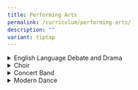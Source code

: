 ```yaml
---
title: Performing Arts
permalink: /curriculum/performing-arts/
description: ""
variant: tiptap
---
```

<div data-type="detailGroup" class="isomer-accordion isomer-accordion-white">
<details class="isomer-details">
<summary>English Language Debate and Drama</summary>
<div data-type="detailsContent" class="isomer-details-content">
<p></p>
<div class="isomer-image-wrapper">
<img style="width: 100%" height="auto" width="100%" alt="" src="/images/CCAs/ELDD/ELDD1.jpg">
</div>
<h4><strong>CCA Schedule</strong></h4>
<table style="minWidth: 75px">
<colgroup>
<col>
<col>
<col>
</colgroup>
<tbody>
<tr>
<td rowspan="1" colspan="1">
<p><strong>Training Day</strong>
</p>
</td>
<td rowspan="1" colspan="1">
<p><strong>Training Time</strong>
</p>
</td>
<td rowspan="1" colspan="1">
<p><strong>Training Venue (s)</strong>
</p>
</td>
</tr>
<tr>
<td rowspan="1" colspan="1">
<p>Mondays and Wednesdays</p>
</td>
<td rowspan="1" colspan="1">
<p>3:30 – 6pm</p>
</td>
<td rowspan="1" colspan="1">
<p>AVA Room 1 and 2</p>
</td>
</tr>
</tbody>
</table>
<h4>&nbsp;<strong>Organisation Chart</strong></h4>
<table style="minWidth: 25px">
<colgroup>
<col>
</colgroup>
<tbody>
<tr>
<td rowspan="1" colspan="1">
<p><strong>Teachers-In-Charge</strong>
</p>
</td>
</tr>
<tr>
<td rowspan="1" colspan="1">
<p>Ms Sandramarthy (Teacher IC)</p>
<p>Ms Sharon Tan</p>
<p>Ms Zamiara</p>
</td>
</tr>
</tbody>
</table>
<table style="minWidth: 25px">
<colgroup>
<col>
</colgroup>
<tbody>
<tr>
<td rowspan="1" colspan="1">
<p><strong>Coaches / Instructors</strong>
</p>
</td>
</tr>
<tr>
<td rowspan="1" colspan="1">
<p>Debate – Mr Ho Wey Kean</p>
<p>Drama – Mr Wong Kwang Han</p>
</td>
</tr>
</tbody>
</table>
<table style="minWidth: 50px">
<colgroup>
<col>
<col>
</colgroup>
<tbody>
<tr>
<td rowspan="1" colspan="2">
<p><strong>CCA Leaders</strong>
</p>
</td>
</tr>
<tr>
<td rowspan="1" colspan="1">
<p>President</p>
</td>
<td rowspan="1" colspan="1">
<p>Trisha Aliyah Ang Naidu</p>
</td>
</tr>
<tr>
<td rowspan="1" colspan="1">
<p>Vice-President (Drama)</p>
</td>
<td rowspan="1" colspan="1">
<p>Nur Irfan Nordin</p>
</td>
</tr>
<tr>
<td rowspan="1" colspan="1">
<p>Vice- President (Debate)</p>
</td>
<td rowspan="1" colspan="1">
<p>Crisostomo Yvonne Erich Bagiao</p>
</td>
</tr>
<tr>
<td rowspan="1" colspan="1">
<p>Well-Being IC</p>
</td>
<td rowspan="1" colspan="1">
<p>Wong Jing Yi Andraia</p>
</td>
</tr>
<tr>
<td rowspan="1" colspan="1">
<p>Publicity and Outreach</p>
</td>
<td rowspan="1" colspan="1">
<p>Janell Lee Gei Wen</p>
</td>
</tr>
<tr>
<td rowspan="1" colspan="1">
<p>Logistics and Safety</p>
</td>
<td rowspan="1" colspan="1">
<p>Yao Jiahuizi</p>
</td>
</tr>
</tbody>
</table>
<h4>&nbsp;<strong>Achievements</strong></h4>
<table style="minWidth: 75px">
<colgroup>
<col>
<col>
<col>
</colgroup>
<tbody>
<tr>
<td rowspan="1" colspan="1">
<p><strong>Competition</strong>
</p>
</td>
<td rowspan="1" colspan="1">
<p><strong>Achievement</strong>
</p>
</td>
<td rowspan="1" colspan="1">
<p><strong>Year</strong>
</p>
</td>
</tr>
<tr>
<td rowspan="1" colspan="1">
<p>Singapore Secondary School Debating Championship</p>
</td>
<td rowspan="1" colspan="1">
<p>Top 10 Speaker</p>
</td>
<td rowspan="1" colspan="1">
<p>2024</p>
</td>
</tr>
<tr>
<td rowspan="1" colspan="1">
<p>Singapore Secondary School Debating Championship</p>
</td>
<td rowspan="1" colspan="1">
<p>Top 20 Speaker</p>
</td>
<td rowspan="1" colspan="1">
<p>2024</p>
</td>
</tr>
<tr>
<td rowspan="1" colspan="1">
<p>Singapore Youth Festival</p>
</td>
<td rowspan="1" colspan="1">
<p>Commendation</p>
</td>
<td rowspan="1" colspan="1">
<p>2024</p>
</td>
</tr>
</tbody>
</table>
<h4>&nbsp;<strong>List of Activities</strong></h4>
<table style="minWidth: 50px">
<colgroup>
<col>
<col>
</colgroup>
<tbody>
<tr>
<td rowspan="1" colspan="1">
<p><strong>Activity</strong>
</p>
</td>
<td rowspan="1" colspan="1">
<p><strong>Month</strong>
</p>
</td>
</tr>
<tr>
<td rowspan="1" colspan="1">
<p>Secondary 1 CCA Open House</p>
</td>
<td rowspan="1" colspan="1">
<p>3 January</p>
</td>
</tr>
<tr>
<td rowspan="1" colspan="1">
<p>Watching a Debate Exchange</p>
</td>
<td rowspan="1" colspan="1">
<p>29 January</p>
</td>
</tr>
<tr>
<td rowspan="1" colspan="1">
<p>Singapore Secondary Schools Debating Championships</p>
</td>
<td rowspan="1" colspan="1">
<p>Mar - Apr</p>
</td>
</tr>
<tr>
<td rowspan="1" colspan="1">
<p>Speech Day Performance</p>
</td>
<td rowspan="1" colspan="1">
<p>9 May</p>
</td>
</tr>
<tr>
<td rowspan="1" colspan="1">
<p>ReadFest! Escape Room Game</p>
</td>
<td rowspan="1" colspan="1">
<p>20 May</p>
</td>
</tr>
<tr>
<td rowspan="1" colspan="1">
<p>Debate Workshop at ACJC</p>
</td>
<td rowspan="1" colspan="1">
<p>1 June</p>
</td>
</tr>
<tr>
<td rowspan="1" colspan="1">
<p>CCA Camp</p>
</td>
<td rowspan="1" colspan="1">
<p>June Holiday</p>
</td>
</tr>
<tr>
<td rowspan="1" colspan="1">
<p>Mid-year Debate Invitationals</p>
</td>
<td rowspan="1" colspan="1">
<p>13 July</p>
</td>
</tr>
<tr>
<td rowspan="1" colspan="1">
<p>National Day Celebration</p>
</td>
<td rowspan="1" colspan="1">
<p>8 August</p>
</td>
</tr>
<tr>
<td rowspan="1" colspan="1">
<p>Watching Drama – Hard Mode by Checkpoint Theatre</p>
</td>
<td rowspan="1" colspan="1">
<p>19 October</p>
</td>
</tr>
<tr>
<td rowspan="1" colspan="1">
<p>School Open House</p>
</td>
<td rowspan="1" colspan="1">
<p>17 November</p>
</td>
</tr>
</tbody>
</table>
<p><strong>&nbsp;</strong>
</p>
<div class="isomer-image-wrapper">
<img style="width: 100%" height="auto" width="100%" alt="" src="/images/CCAs/ELDD/ELDD2.jpg">
</div>
<p><em>Our drama team on 19 October 2024</em>
</p>
<h4>Activities &amp; Competitions</h4>
<p>A chance for our team to showcase our talents&nbsp;</p>
<table style="minWidth: 50px">
<colgroup>
<col>
<col>
</colgroup>
<tbody>
<tr>
<th rowspan="1" colspan="1">
<p></p>
<div class="isomer-image-wrapper">
<img style="width: 100%" height="auto" width="100%" alt="" src="/images/CCAs/ELDD/ELDD3.jpg">
</div>
</th>
<th rowspan="1" colspan="1">
<p></p>
<div class="isomer-image-wrapper">
<img style="width: 100%" height="auto" width="100%" alt="" src="/images/CCAs/ELDD/ELDD4.jpg">
</div>
</th>
</tr>
</tbody>
</table>
<p><em>School based performances in 2024</em>
</p>
<table style="minWidth: 50px">
<colgroup>
<col>
<col>
</colgroup>
<tbody>
<tr>
<td rowspan="1" colspan="1">
<div class="isomer-image-wrapper">
<img style="width: 100%" height="auto" width="100%" alt="" src="/images/CCAs/ELDD/ELDD5.jpg">
</div>
<p><em>Our junior team of actors and debaters out for Drama performance in Oct</em>
</p>
</td>
<td rowspan="1" colspan="1">
<div class="isomer-image-wrapper">
<img style="width: 100%" height="auto" width="100%" alt="" src="/images/CCAs/ELDD/ELDD6.jpg">
</div>
<p><em>Appreciation to the outgoing team of actors and debators</em>
</p>
</td>
</tr>
</tbody>
</table>
<h4>Team Bonding and VIA</h4>
<p>Besides our drama and debate activities, our team also had exciting team
building activities through sports and games.</p>
<table style="minWidth: 50px">
<colgroup>
<col>
<col>
</colgroup>
<tbody>
<tr>
<td rowspan="1" colspan="1">
<div class="isomer-image-wrapper">
<img style="width: 100%" height="auto" width="100%" alt="" src="/images/CCAs/ELDD/ELDD7.jpg">
</div>
</td>
<td rowspan="1" colspan="1">
<div class="isomer-image-wrapper">
<img style="width: 100%" height="auto" width="100%" alt="" src="/images/CCAs/ELDD/ELDD8.jpg">
</div>
</td>
</tr>
</tbody>
</table>
<p>&nbsp;<em>Our team of actors and debaters getting actively involved in sports</em>
</p>
<table style="minWidth: 50px">
<colgroup>
<col>
<col>
</colgroup>
<tbody>
<tr>
<td rowspan="1" colspan="1">
<div class="isomer-image-wrapper">
<img style="width: 100%" height="auto" width="100%" alt="" src="/images/CCAs/ELDD/ELDD9.jpg">
</div>
<p><em>Getting to know each other</em>
</p>
</td>
<td rowspan="1" colspan="1">
<div class="isomer-image-wrapper">
<img style="width: 100%" height="auto" width="100%" alt="" src="/images/CCAs/ELDD/ELDD10.jpg">
</div>
<p><em>Drama training</em>
</p>
</td>
</tr>
</tbody>
</table>
</div>
</details>
<details class="isomer-details">
<summary>Choir</summary>
<div data-type="detailsContent" class="isomer-details-content">
<p></p>
<div class="isomer-image-wrapper">
<img style="width: 100%" height="auto" width="100%" alt="" src="/images/CCAs/CHOIR/choir1.jpg">
</div>
<h4><strong>CCA Schedule</strong></h4>
<table style="minWidth: 75px">
<colgroup>
<col>
<col>
<col>
</colgroup>
<tbody>
<tr>
<td rowspan="1" colspan="1">
<p><strong>Training Day</strong>
</p>
</td>
<td rowspan="1" colspan="1">
<p><strong>Training Time</strong>
</p>
</td>
<td rowspan="1" colspan="1">
<p><strong>Training Venue (s)</strong>
</p>
</td>
</tr>
<tr>
<td rowspan="1" colspan="1">
<p>Mondays</p>
<p>Wednesdays</p>
</td>
<td rowspan="1" colspan="1">
<p></p>
<p>3.00 to 6.00pm</p>
</td>
<td rowspan="1" colspan="1">
<p></p>
<p>Choir Room</p>
</td>
</tr>
</tbody>
</table>
<h4><strong>Organisation Chart</strong>&nbsp;</h4>
<table style="minWidth: 25px">
<colgroup>
<col>
</colgroup>
<tbody>
<tr>
<td rowspan="1" colspan="1">
<p><strong>Teachers-In-Charge</strong>
</p>
</td>
</tr>
<tr>
<td rowspan="1" colspan="1">
<p>Siti Aisah Binte Sak Yok (I/C)</p>
<p>Benjamin Low Chi Arn (2 I/C)</p>
<p>Molly Sii Yiw Ching</p>
</td>
</tr>
</tbody>
</table>
<table style="minWidth: 25px">
<colgroup>
<col>
</colgroup>
<tbody>
<tr>
<td rowspan="1" colspan="1">
<p><strong>Coaches / Instructors</strong>
</p>
</td>
</tr>
<tr>
<td rowspan="1" colspan="1">
<p>Conductor: Ms Evangeline Tan
<br>Pianist: Ms Sheum Mei Mei</p>
</td>
</tr>
</tbody>
</table>
<table style="minWidth: 50px">
<colgroup>
<col>
<col>
</colgroup>
<tbody>
<tr>
<td rowspan="1" colspan="2">
<p><strong>CCA Leaders</strong>
</p>
</td>
</tr>
<tr>
<td rowspan="1" colspan="1">
<p>President</p>
</td>
<td rowspan="1" colspan="1">
<p>Ada Lua Yu Yin</p>
</td>
</tr>
<tr>
<td rowspan="1" colspan="1">
<p>Vice-president</p>
</td>
<td rowspan="1" colspan="1">
<p>Chang Zheng Han</p>
</td>
</tr>
<tr>
<td rowspan="1" colspan="1">
<p>Administrative Head</p>
</td>
<td rowspan="1" colspan="1">
<p>Warric Chua Ming You</p>
</td>
</tr>
<tr>
<td rowspan="1" colspan="1">
<p>Assistant Administrative Head</p>
</td>
<td rowspan="1" colspan="1">
<p>Steffie Kuan Yan Teng</p>
</td>
</tr>
<tr>
<td rowspan="1" colspan="1">
<p>Welfare Head</p>
</td>
<td rowspan="1" colspan="1">
<p>Nibedita Talukdar</p>
</td>
</tr>
<tr>
<td rowspan="1" colspan="1">
<p>Assistant Welfare Head</p>
</td>
<td rowspan="1" colspan="1">
<p>Chong Xin Yu</p>
</td>
</tr>
<tr>
<td rowspan="1" colspan="1">
<p>Logistics Head</p>
</td>
<td rowspan="1" colspan="1">
<p>Joshua Mohan</p>
</td>
</tr>
<tr>
<td rowspan="1" colspan="1">
<p>Assistance Logistics Head</p>
</td>
<td rowspan="1" colspan="1">
<p>Yap Jing Xuan, Adeline</p>
</td>
</tr>
<tr>
<td rowspan="1" colspan="1">
<p>Student Conductor</p>
</td>
<td rowspan="1" colspan="1">
<p>Anburaj Valentina</p>
</td>
</tr>
</tbody>
</table>
<h4><strong>Achievements</strong></h4>
<table style="minWidth: 75px">
<colgroup>
<col>
<col>
<col>
</colgroup>
<tbody>
<tr>
<td rowspan="1" colspan="1">
<p><strong>Competition</strong>
</p>
</td>
<td rowspan="1" colspan="1">
<p><strong>Achievement</strong>
</p>
</td>
<td rowspan="1" colspan="1">
<p><strong>Year</strong>
</p>
</td>
</tr>
<tr>
<td rowspan="1" colspan="1">
<p>SYF Arts Presentation</p>
</td>
<td rowspan="1" colspan="1">
<p>Certificate of Accomplishment</p>
</td>
<td rowspan="1" colspan="1">
<p>2023</p>
</td>
</tr>
<tr>
<td rowspan="1" colspan="1">
<p>SYF Arts Presentation</p>
</td>
<td rowspan="1" colspan="1">
<p>Certificate of Accomplishment</p>
</td>
<td rowspan="1" colspan="1">
<p>2021</p>
</td>
</tr>
<tr>
<td rowspan="1" colspan="1">
<p>SYF Arts Presentation</p>
</td>
<td rowspan="1" colspan="1">
<p>Special Provision</p>
</td>
<td rowspan="1" colspan="1">
<p>2019</p>
</td>
</tr>
<tr>
<td rowspan="1" colspan="1">
<p>SYF Arts Presentation</p>
</td>
<td rowspan="1" colspan="1">
<p>Certificate of Accomplishment</p>
</td>
<td rowspan="1" colspan="1">
<p>2017</p>
</td>
</tr>
<tr>
<td rowspan="1" colspan="1">
<p>SYF Arts Presentation</p>
</td>
<td rowspan="1" colspan="1">
<p>Certificate of Distinction</p>
</td>
<td rowspan="1" colspan="1">
<p>2015</p>
</td>
</tr>
</tbody>
</table>
<h4><strong>List of Activities</strong></h4>
<p>Our school choir is a vibrant and dynamic group dedicated to nurturing
young voices and fostering a deep appreciation for music. Through a comprehensive
programme, students are given numerous opportunities to hone their vocal
and performance skills. Each year, the choir participates in the CCA Open
House, welcoming new members and showcasing their talents.</p>
<p>The annual Choir Camp further strengthens teamwork and vocal techniques,
while exchange programmes with other schools provide an enriching experience,
exposing students to diverse musical styles and friendships.</p>
<p>Our choir members participate in unique learning experiences, including
masterclass sessions with renowned vocal coaches to deepen their understanding
of choral techniques. Performance opportunities abound, with students taking
center stage at both school events, such as National Day, and community
events at Pioneer Community Club. They proudly represent our school at
prestigious events like Voices of Singapore, sharing their voices with
the wider community.</p>
<p>Committed to giving back, the choir engages in Values in Action (VIA)
initiatives, such as performances at Pancare Medical Centre, where students
use their talents to bring joy to others. These experiences nurture not
only musical ability but also empathy, teamwork, and resilience, creating
confident individuals who contribute meaningfully to their community.</p>
<p>&nbsp;</p>
<table style="minWidth: 50px">
<colgroup>
<col>
<col>
</colgroup>
<tbody>
<tr>
<td rowspan="1" colspan="1">
<p><strong>Activity</strong>
</p>
</td>
<td rowspan="1" colspan="1">
<p><strong>Month</strong>
</p>
</td>
</tr>
<tr>
<td rowspan="1" colspan="1">
<p>CCA Open House</p>
</td>
<td rowspan="1" colspan="1">
<p>January</p>
</td>
</tr>
<tr>
<td rowspan="1" colspan="1">
<p>Chinese New Year Celebrations</p>
</td>
<td rowspan="1" colspan="1">
<p>February</p>
</td>
</tr>
<tr>
<td rowspan="1" colspan="1">
<p>Values-In-Action At Pancare Medical @ West</p>
</td>
<td rowspan="1" colspan="1">
<p>February</p>
</td>
</tr>
<tr>
<td rowspan="1" colspan="1">
<p>Choir Annual Camp</p>
</td>
<td rowspan="1" colspan="1">
<p>March</p>
</td>
</tr>
<tr>
<td rowspan="1" colspan="1">
<p>Voices of Singapore (VOS) 2024</p>
</td>
<td rowspan="1" colspan="1">
<p>March</p>
</td>
</tr>
<tr>
<td rowspan="1" colspan="1">
<p>Exchange Program with other schools</p>
</td>
<td rowspan="1" colspan="1">
<p>March</p>
</td>
</tr>
<tr>
<td rowspan="1" colspan="1">
<p>Sports Day</p>
</td>
<td rowspan="1" colspan="1">
<p>March</p>
</td>
</tr>
<tr>
<td rowspan="1" colspan="1">
<p>Master Class Program</p>
</td>
<td rowspan="1" colspan="1">
<p>March</p>
</td>
</tr>
<tr>
<td rowspan="1" colspan="1">
<p>Speech &amp; Prize Giving Day Performance</p>
</td>
<td rowspan="1" colspan="1">
<p>April</p>
</td>
</tr>
<tr>
<td rowspan="1" colspan="1">
<p>CCA Appreciation Tea</p>
</td>
<td rowspan="1" colspan="1">
<p>April</p>
</td>
</tr>
<tr>
<td rowspan="1" colspan="1">
<p>National Day Celebration at Pioneer</p>
</td>
<td rowspan="1" colspan="1">
<p>August</p>
</td>
</tr>
<tr>
<td rowspan="1" colspan="1">
<p>National Day Celebration</p>
</td>
<td rowspan="1" colspan="1">
<p>August</p>
</td>
</tr>
<tr>
<td rowspan="1" colspan="1">
<p>Teachers Day Celebration</p>
</td>
<td rowspan="1" colspan="1">
<p>September</p>
</td>
</tr>
<tr>
<td rowspan="1" colspan="1">
<p>CCA Day – Bonding Activity (Bowling)</p>
</td>
<td rowspan="1" colspan="1">
<p>October</p>
</td>
</tr>
</tbody>
</table>
<p>&nbsp;</p>
<h4>Choir Enriching and Challenging Activities</h4>
<div class="isomer-image-wrapper">
<img style="width: 100%" height="auto" width="100%" alt="" src="/images/CCAs/CHOIR/choir2.jpg">
</div>
<p>Master Class Programme</p>
<div class="isomer-image-wrapper">
<img style="width: 100%" height="auto" width="100%" alt="" src="/images/CCAs/CHOIR/choir3.jpg">
</div>
<p>CCA DAY – Bowling</p>
<div class="isomer-image-wrapper">
<img style="width: 100%" height="auto" width="100%" alt="" src="/images/CCAs/CHOIR/choir4.jpg">
</div>
<p><em>Collaboration between Choir and Concert Band for National Day performance&nbsp;</em>
</p>
<div class="isomer-image-wrapper">
<img style="width: 100%" height="auto" width="100%" alt="" src="/images/CCAs/CHOIR/choir5.jpg">
</div>
<p>CCA Day – Learning Journey to Peranakan Museum</p>
<p></p>
</div>
</details>
<details class="isomer-details">
<summary>Concert Band</summary>
<div data-type="detailsContent" class="isomer-details-content">
<p></p>
<div class="isomer-image-wrapper">
<img style="width: 100%" height="auto" width="100%" alt="" src="/images/CCAs/BAND/BAND1.png">
</div>
<h4><strong>CCA Schedule</strong></h4>
<table style="minWidth: 75px">
<colgroup>
<col>
<col>
<col>
</colgroup>
<tbody>
<tr>
<td rowspan="1" colspan="1">
<p><strong>Training Day</strong>
</p>
</td>
<td rowspan="1" colspan="1">
<p><strong>Training Time</strong>
</p>
</td>
<td rowspan="1" colspan="1">
<p><strong>Training Venue (s)</strong>
</p>
</td>
</tr>
<tr>
<td rowspan="1" colspan="1">
<p>Monday</p>
<p>Wednesday</p>
</td>
<td rowspan="1" colspan="1">
<p></p>
<p>3.00 pm - 6.00 pm</p>
</td>
<td rowspan="1" colspan="1">
<p></p>
<p>Band Room</p>
</td>
</tr>
</tbody>
</table>
<h4>&nbsp;<strong>Organisation Chart</strong></h4>
<table style="minWidth: 25px">
<colgroup>
<col>
</colgroup>
<tbody>
<tr>
<td rowspan="1" colspan="1">
<p><strong>Teachers-In-Charge</strong>
</p>
</td>
</tr>
<tr>
<td rowspan="1" colspan="1">
<p>Ms Erlinda Tanuwijaya (I/C)</p>
<p>Mdm Zhang Lixia (2I/C)</p>
<p>Mr Chong Chee Nian</p>
</td>
</tr>
</tbody>
</table>
<table style="minWidth: 25px">
<colgroup>
<col>
</colgroup>
<tbody>
<tr>
<td rowspan="1" colspan="1">
<p><strong>Coaches / Instructors</strong>
</p>
</td>
</tr>
<tr>
<td rowspan="1" colspan="1">
<p>Mr Vincent Lee</p>
<p>Mr&nbsp;Ronnie Quek</p>
<p>Mrs Chua Yue Ai Chuan</p>
</td>
</tr>
</tbody>
</table>
<table style="minWidth: 50px">
<colgroup>
<col>
<col>
</colgroup>
<tbody>
<tr>
<td rowspan="1" colspan="2">
<p><strong>CCA Leaders</strong>
</p>
</td>
</tr>
<tr>
<td rowspan="1" colspan="1">
<p>Band Major (Music)</p>
</td>
<td rowspan="1" colspan="1">
<p>Kaeden Zou Yankai</p>
</td>
</tr>
<tr>
<td rowspan="1" colspan="1">
<p>Band Major (Discipline)</p>
</td>
<td rowspan="1" colspan="1">
<p>Siow Ai Min</p>
</td>
</tr>
<tr>
<td rowspan="1" colspan="1">
<p>Quartermaster</p>
</td>
<td rowspan="1" colspan="1">
<p>Claire Lim Yee Xuen, Zhuang Huihui, Lily Amani</p>
</td>
</tr>
<tr>
<td rowspan="1" colspan="1">
<p>Welfare Head</p>
</td>
<td rowspan="1" colspan="1">
<p>Aniq Naufal</p>
</td>
</tr>
<tr>
<td rowspan="1" colspan="1">
<p>Recreational Head</p>
</td>
<td rowspan="1" colspan="1">
<p>Siti Aisyah</p>
</td>
</tr>
<tr>
<td rowspan="1" colspan="1">
<p>Librarian and Wardrobe Manager</p>
</td>
<td rowspan="1" colspan="1">
<p>Lau Wan Yee, Bryan Toong Wei Jie, Chee Rui Feng Nate</p>
</td>
</tr>
<tr>
<td rowspan="1" colspan="1">
<p>Publicity Head</p>
</td>
<td rowspan="1" colspan="1">
<p>Tan Kai Wen, Lim Yi Xuan</p>
</td>
</tr>
<tr>
<td rowspan="1" colspan="1">
<p>Lower Secondary Support Leader</p>
</td>
<td rowspan="1" colspan="1">
<p>Prisshaa Advanti</p>
</td>
</tr>
</tbody>
</table>
<p><strong>At Jurong West Secondary School Concert Band, we aim to:</strong>
</p>
<p>Develop and nurture the fundamental skills necessary to perform a symphonic
repertoire for various occasions, foster camaraderie and teamwork among
our members through planned programmes and activities and create opportunities
for members to hone their leadership skills and enhance their self-confidence.</p>
<h4><strong>Achievements</strong></h4>
<table style="minWidth: 75px">
<colgroup>
<col>
<col>
<col>
</colgroup>
<tbody>
<tr>
<td rowspan="1" colspan="1">
<p><strong>Competition</strong>
</p>
</td>
<td rowspan="1" colspan="1">
<p><strong>Achievement</strong>
</p>
</td>
<td rowspan="1" colspan="1">
<p><strong>Year</strong>
</p>
</td>
</tr>
<tr>
<td rowspan="1" colspan="1">
<p>SYF Arts Presentation</p>
</td>
<td rowspan="1" colspan="1">
<p>Certificate of Accomplishment</p>
</td>
<td rowspan="1" colspan="1">
<p>2023</p>
</td>
</tr>
<tr>
<td rowspan="1" colspan="1">
<p>SYF Arts Presentation</p>
</td>
<td rowspan="1" colspan="1">
<p>Certificate of Accomplishment</p>
</td>
<td rowspan="1" colspan="1">
<p>2021</p>
</td>
</tr>
<tr>
<td rowspan="1" colspan="1">
<p>SYF Arts Presentation</p>
</td>
<td rowspan="1" colspan="1">
<p>Certificate of Accomplishment</p>
</td>
<td rowspan="1" colspan="1">
<p>2019</p>
</td>
</tr>
<tr>
<td rowspan="1" colspan="1">
<p>SYF Arts Presentation</p>
</td>
<td rowspan="1" colspan="1">
<p>Certificate of Accomplishment</p>
</td>
<td rowspan="1" colspan="1">
<p>2017</p>
</td>
</tr>
<tr>
<td rowspan="1" colspan="1">
<p>SYF Arts Presentation</p>
</td>
<td rowspan="1" colspan="1">
<p>Certificate of Accomplishment</p>
</td>
<td rowspan="1" colspan="1">
<p>2015</p>
</td>
</tr>
<tr>
<td rowspan="1" colspan="1">
<p>SYF Arts Presentation</p>
</td>
<td rowspan="1" colspan="1">
<p>Certificate of Accomplishment</p>
</td>
<td rowspan="1" colspan="1">
<p>2013</p>
</td>
</tr>
</tbody>
</table>
<h4><strong>List of Activities</strong></h4>
<table style="minWidth: 50px">
<colgroup>
<col>
<col>
</colgroup>
<tbody>
<tr>
<td rowspan="1" colspan="1">
<p><strong>Activities</strong>
</p>
</td>
<td rowspan="1" colspan="1">
<p><strong>2024</strong>
</p>
</td>
</tr>
<tr>
<td rowspan="1" colspan="1">
<p>CCA Open House</p>
</td>
<td rowspan="1" colspan="1">
<p><strong>January</strong>
</p>
</td>
</tr>
<tr>
<td rowspan="1" colspan="1">
<p>Secondary One Orientation</p>
</td>
<td rowspan="1" colspan="1">
<p><strong>January</strong>
</p>
</td>
</tr>
<tr>
<td rowspan="1" colspan="1">
<p>Learning Journey to Esplanade</p>
</td>
<td rowspan="1" colspan="1">
<p><strong>January</strong>
</p>
</td>
</tr>
<tr>
<td rowspan="1" colspan="1">
<p>Annual Band Camp</p>
</td>
<td rowspan="1" colspan="1">
<p><strong>March</strong>
</p>
</td>
</tr>
<tr>
<td rowspan="1" colspan="1">
<p>Speech Day</p>
</td>
<td rowspan="1" colspan="1">
<p><strong>March</strong>
</p>
</td>
</tr>
<tr>
<td rowspan="1" colspan="1">
<p>Secondary Four Farewell</p>
</td>
<td rowspan="1" colspan="1">
<p><strong>April</strong>
</p>
</td>
</tr>
<tr>
<td rowspan="1" colspan="1">
<p>CCA Exchange Day</p>
</td>
<td rowspan="1" colspan="1">
<p><strong>May</strong>
</p>
</td>
</tr>
<tr>
<td rowspan="1" colspan="1">
<p>VIA Project @ Pioneer National Day Dinner 2024</p>
</td>
<td rowspan="1" colspan="1">
<p><strong>August</strong>
</p>
</td>
</tr>
<tr>
<td rowspan="1" colspan="1">
<p>Annual JWSS National Day Parade</p>
</td>
<td rowspan="1" colspan="1">
<p><strong>August</strong>
</p>
</td>
</tr>
<tr>
<td rowspan="1" colspan="1">
<p>School Open House</p>
</td>
<td rowspan="1" colspan="1">
<p><strong>November</strong>
</p>
</td>
</tr>
</tbody>
</table>
<div class="isomer-image-wrapper">
<img style="width: 100%" height="auto" width="100%" alt="" src="/images/CCAs/BAND/BAND2.png">
</div>
<p>SYF Presentation 2023</p>
<h4><strong>Holistic Activities and Programmes</strong></h4>
<p>Our Concert Band offers students a vibrant environment to explore their
musical talents, develop skills, and build lasting friendships. With a
focus on fostering passion, dedication, and musical excellence, our band
program is designed to nurture students’ growth as musicians and individuals.</p>
<p>Each year, our students have opportunities to perform, starting with the
CCA Open House, where they showcase their talents to new students and parents.
Our students also perform for the school’s Speech Day and National Day
Parade. Once every two years, they will participate in the Singapore Youth
Festival presentation. These performances build confidence and provide
a platform to demonstrate the hard work put into each practice session.</p>
<p>We believe in experiential learning, so it is a regular affair for band
members to attend concerts and learning journey to witness professional
musicians in action to inspire them in their own musical journeys.</p>
<p></p>
<div class="isomer-image-wrapper">
<img style="width: 100%" height="auto" width="100%" alt="" src="/images/CCAs/BAND/BAND3.png">
</div>
<p><em>Learning Journey @Esplanade</em>
</p>
<h4><strong>Team Bonding and VIA</strong></h4>
<p>Our annual band camp is a transformative experience focusing on character
building, resilience, and teamwork. The camp helps students develop a positive
mindset, a sense of responsibility, and a deeper connection to the band,
creating lifelong memories and invaluable skills.</p>
<p>In a unique CCA exchange, our band members also had the chance to interact
with the school’s volleyball team through fun team-building games and activities.
This session allowed students from both CCAs to learn from one another
and strengthen bonds across different groups. Band members introduced various
musical instruments to the volleyball team, sparking curiosity and giving
them a taste of the skills and dedication that go into our performances.
This exchange emphasized collaboration, understanding, and the joy of exploring
new interests together.</p>
<p>As part of our commitment to engaging with the community, our Concert
Band is honored to perform at local events, such as the Pioneer National
Day Dinner. This year, our talented band members contributed to the National
Day celebrations by collaborating with the Choir, showcasing patriotic
tunes and uplifting performances for the residents of Pioneer. This event
not only allows our students to share their passion for music but also
brings the community together in a shared spirit of pride and celebration.</p>
<p></p>
<div class="isomer-image-wrapper">
<img style="width: 100%" height="auto" width="100%" alt="" src="/images/CCAs/BAND/BAND4.jpg">
</div>
<p><em>Performance for Pioneer National Day Dinner 2024 at Frontier CC</em>
</p>
<h4><strong>Memorable moments</strong></h4>
<div class="isomer-image-wrapper">
<img style="width: 100%" height="auto" width="100%" alt="" src="/images/CCAs/BAND/BAND5.jpg">
</div>
<p><em>Farewell Party for the outgoing seniors</em>
</p>
<p></p>
</div>
</details>
<details class="isomer-details">
<summary>Modern Dance</summary>
<div data-type="detailsContent" class="isomer-details-content">
<p></p>
</div>
</details>
</div>
<p></p>